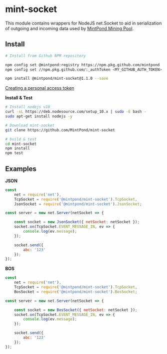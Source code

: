 mint-socket
===========

This module contains wrappers for NodeJS net.Socket to aid in serialization of outgoing and incoming data used by [MintPond Mining Pool](https://mintpond.com).

## Install ##
```bash
# Install from Github NPM repository

npm config set @mintpond:registry https://npm.pkg.github.com/mintpond
npm config set //npm.pkg.github.com/:_authToken <MY_GITHUB_AUTH_TOKEN>

npm install @mintpond/mint-socket@1.1.0 --save
```

[Creating a personal access token](https://help.github.com/en/github/authenticating-to-github/creating-a-personal-access-token-for-the-command-line)

__Install & Test__
```bash
# Install nodejs v10
curl -sL https://deb.nodesource.com/setup_10.x | sudo -E bash -
sudo apt-get install nodejs -y

# Download mint-socket
git clone https://github.com/MintPond/mint-socket

# build & test
cd mint-socket
npm install
npm test
``` 

## Examples ##

__JSON__
```javascript
const
    net = require('net'),
    TcpSocket = require('@mintpond/mint-socket').TcpSocket,
    JsonSocket = require('@mintpond/mint-socket').JsonSocket;

const server = new net.Server(netSocket => {

    const socket = new JsonSocket({ netSocket: netSocket });
    socket.on(TcpSocket.EVENT_MESSAGE_IN, ev => {
        console.log(ev.message);
    });

    socket.send({
        abc: '123'
    });
});
```

__BOS__
```javascript
const
    net = require('net'),
    TcpSocket = require('@mintpond/mint-socket').TcpSocket,
    BosSocket = require('@mintpond/mint-socket').BosSocket;

const server = new net.Server(netSocket => {

    const socket = new BosSocket({ netSocket: netSocket });
    socket.on(TcpSocket.EVENT_MESSAGE_IN, ev => {
        console.log(ev.message);
    });

    socket.send({
        abc: '123'
    });
});
```